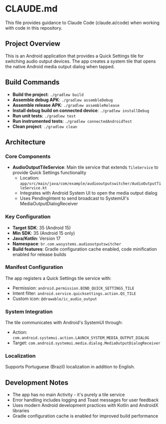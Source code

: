 # CLAUDE.md

This file provides guidance to Claude Code (claude.ai/code) when working with code in this repository.

## Project Overview

This is an Android application that provides a Quick Settings tile for switching audio output devices. The app creates a system tile that opens the native Android media output dialog when tapped.

## Build Commands

- **Build the project**: `./gradlew build`
- **Assemble debug APK**: `./gradlew assembleDebug`
- **Assemble release APK**: `./gradlew assembleRelease`
- **Install debug build on connected device**: `./gradlew installDebug`
- **Run unit tests**: `./gradlew test`
- **Run instrumented tests**: `./gradlew connectedAndroidTest`
- **Clean project**: `./gradlew clean`

## Architecture

### Core Components

- **AudioOutputTileService**: Main tile service that extends `TileService` to provide Quick Settings functionality
  - Location: `app/src/main/java/com/example/audiooutputswitcher/AudioOutputTileService.kt`
  - Integrates with Android System UI to open the media output dialog
  - Uses PendingIntent to send broadcast to SystemUI's MediaOutputDialogReceiver

### Key Configuration

- **Target SDK**: 35 (Android 15)
- **Min SDK**: 35 (Android 15 only)
- **Java/Kotlin**: Version 17
- **Namespace**: `br.com.wasystems.audiooutputswitcher`
- **Build features**: Gradle configuration cache enabled, code minification enabled for release builds

### Manifest Configuration

The app registers a Quick Settings tile service with:
- Permission: `android.permission.BIND_QUICK_SETTINGS_TILE`
- Intent filter: `android.service.quicksettings.action.QS_TILE`
- Custom icon: `@drawable/ic_audio_output`

### System Integration

The tile communicates with Android's SystemUI through:
- Action: `com.android.systemui.action.LAUNCH_SYSTEM_MEDIA_OUTPUT_DIALOG`
- Target: `com.android.systemui.media.dialog.MediaOutputDialogReceiver`

### Localization

Supports Portuguese (Brazil) localization in addition to English.

## Development Notes

- The app has no main Activity - it's purely a tile service
- Error handling includes logging and Toast messages for user feedback
- Uses modern Android development practices with Kotlin and AndroidX libraries
- Gradle configuration cache is enabled for improved build performance